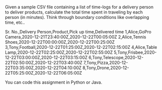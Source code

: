 Given a sample CSV file containing a list of time-logs for a delivery person to deliver products, calculate the total time spent in traveling by each person (in minutes). Think through boundary conditions like overlapping time, etc..

Sr. No.,Delivery Person,Product,Pick up time,Delivered time 
1,Alice,GoPro Camera,2020-12-21T23:40:00Z,2020-12-22T00:05:00Z 
2,Alice,Tennis Shoes,2020-12-22T00:00:00Z,2020-12-22T00:25:00Z 
3,Tony,Football,2020-12-22T01:25:00Z,2020-12-22T02:15:00Z 
4,Alice,Table Lamp,2020-12-22T02:25:00Z,2020-12-22T02:55:00Z 
5,Tony,Frisbee,2020-12-22T03:00:00Z,2020-12-22T03:15:00Z 
6,Tony,Telescope,2020-12-22T02:50:00Z,2020-12-22T03:40:00Z 
7,Tony,Pizza,2020-12-22T03:35:00Z,2020-12-22T04:10:00Z 
8,Tony,Drone,2020-12-22T05:25:00Z,2020-12-22T06:05:00Z  

You can code this assignment in Python or Java.
